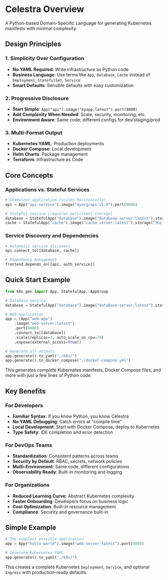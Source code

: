 # Celestra Overview

A Python-based Domain-Specific Language for generating Kubernetes manifests with minimal complexity.

## Design Principles

### 1. Simplicity Over Configuration
- **No YAML Required**: Write infrastructure as Python code
- **Business Language**: Use terms like `App`, `Database`, `Cache` instead of `Deployment`, `StatefulSet`, `Service`
- **Smart Defaults**: Sensible defaults with easy customization

### 2. Progressive Disclosure
- **Start Simple**: `App("api").image("myapp:latest").port(8080)`
- **Add Complexity When Needed**: Scale, security, monitoring, etc.
- **Environment Aware**: Same code, different configs for dev/staging/prod

### 3. Multi-Format Output
- **Kubernetes YAML**: Production deployments
- **Docker Compose**: Local development
- **Helm Charts**: Package management
- **Terraform**: Infrastructure as Code

## Core Concepts

### Applications vs. Stateful Services

```python
# Stateless application (scales horizontally)
api = App("api-service").image("myorg/api:v1.0").port(8080)

# Stateful service (requires persistent storage)
database = StatefulApp("database").image("database-server:latest").storage("20Gi")
cache = StatefulApp("cache").image("cache-server:latest").storage("5Gi")
```

### Service Discovery and Dependencies

```python
# Automatic service discovery
api.connect_to([database, cache])

# Dependency management
frontend.depends_on([api, auth_service])
```

## Quick Start Example

```python
from k8s_gen import App, StatefulApp, AppGroup

# Database service
database = StatefulApp("database").image("database-server:latest").storage("20Gi")

# Web application
app = (App("web-app")
    .image("web-server:latest")
    .port(8080)
    .connect_to([database])
    .scale(replicas=3, auto_scale_on_cpu=70)
    .expose(external_access=True))

# Generate all outputs
app.generate().to_yaml("./k8s/")
app.generate().to_docker_compose("./docker-compose.yml")
```

This generates complete Kubernetes manifests, Docker Compose files, and more with just a few lines of Python code.

## Key Benefits

### For Developers
- **Familiar Syntax**: If you know Python, you know Celestra
- **No YAML Debugging**: Catch errors at "compile time"
- **Local Development**: Start with Docker Compose, deploy to Kubernetes
- **Type Safety**: IDE completion and error detection

### For DevOps Teams
- **Standardization**: Consistent patterns across teams
- **Security by Default**: RBAC, secrets, network policies
- **Multi-Environment**: Same code, different configurations
- **Observability Ready**: Built-in monitoring and logging

### For Organizations
- **Reduced Learning Curve**: Abstract Kubernetes complexity
- **Faster Onboarding**: Developers focus on business logic
- **Cost Optimization**: Built-in resource management
- **Compliance**: Security and governance built-in

## Simple Example

```python
# The simplest possible application
app = App("hello-world").image("web-server:latest").port(8080)

# Generate Kubernetes YAML
app.generate().to_yaml("./k8s/")
```

This creates a complete Kubernetes `Deployment`, `Service`, and optional `Ingress` with production-ready defaults. 